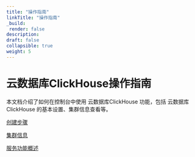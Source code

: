 ```yaml
---
title: "操作指南"
linkTitle: "操作指南"
_build:
 render: false 
description: 
draft: false
collapsible: true
weight: 5
---
```


# 云数据库ClickHouse操作指南

本文档介绍了如何在控制台中使用 云数据库ClickHouse 功能，包括 云数据库ClickHouse 的基本设置、集群信息查看等。

[创建步骤](setstep/)

[集群信息](colonyinfor/)

[服务功能概述](service/)
